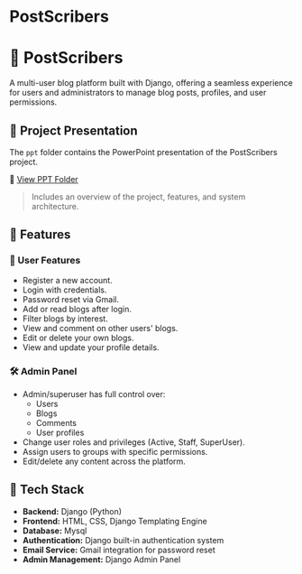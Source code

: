 # PostScribers

# 📝 PostScribers

A multi-user blog platform built with Django, offering a seamless experience for users and administrators to manage blog posts, profiles, and user permissions.



## 📂 Project Presentation

The `ppt` folder contains the PowerPoint presentation of the PostScribers project.

📁 [View PPT Folder](./ppt)

> Includes an overview of the project, features, and system architecture.


## 🚀 Features

### 👤 User Features
- Register a new account.
- Login with credentials.
- Password reset via Gmail.
- Add or read blogs after login.
- Filter blogs by interest.
- View and comment on other users' blogs.
- Edit or delete your own blogs.
- View and update your profile details.

### 🛠 Admin Panel
- Admin/superuser has full control over:
  - Users
  - Blogs
  - Comments
  - User profiles
- Change user roles and privileges (Active, Staff, SuperUser).
- Assign users to groups with specific permissions.
- Edit/delete any content across the platform.

## 🔧 Tech Stack

- **Backend:** Django (Python)
- **Frontend:** HTML, CSS, Django Templating Engine
- **Database:** Mysql
- **Authentication:** Django built-in authentication system
- **Email Service:** Gmail integration for password reset
- **Admin Management:** Django Admin Panel
